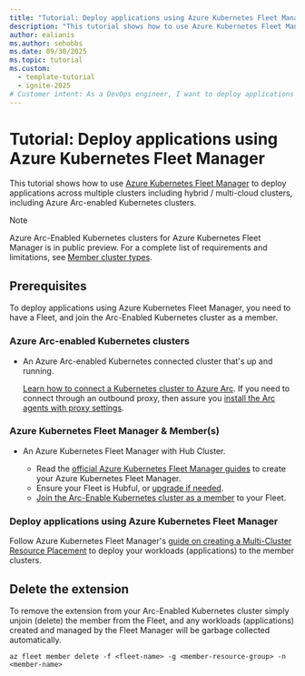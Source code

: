 ```yaml
---
title: "Tutorial: Deploy applications using Azure Kubernetes Fleet Manager"
description: "This tutorial shows how to use Azure Kubernetes Fleet Manager to deploy applications across multiple Arc Clusters."
author: ealianis
ms.author: sehobbs
ms.date: 09/30/2025
ms.topic: tutorial
ms.custom:
  - template-tutorial
  - ignite-2025
# Customer intent: As a DevOps engineer, I want to deploy applications to multiple kubernetes clusters at scale and across hybrid environments.
---
```


# Tutorial: Deploy applications using Azure Kubernetes Fleet Manager

This tutorial shows how to use [Azure Kubernetes Fleet Manager](/azure/kubernetes-fleet/overview) to deploy applications across multiple clusters including hybrid / multi-cloud clusters, including Azure Arc-enabled Kubernetes clusters.

> [!NOTE]
> Azure Arc-Enabled Kubernetes clusters for Azure Kubernetes Fleet Manager is in public preview. For a complete list of requirements and limitations, see [Member cluster types](/azure/kubernetes-fleet/concepts-member-cluster-types). 

## Prerequisites

To deploy applications using Azure Kubernetes Fleet Manager, you need to have a Fleet, and join the Arc-Enabled Kubernetes cluster as a member.

### Azure Arc-enabled Kubernetes clusters

* An Azure Arc-enabled Kubernetes connected cluster that's up and running.

  [Learn how to connect a Kubernetes cluster to Azure Arc](./quickstart-connect-cluster.md). If you need to connect through an outbound proxy, then assure you [install the Arc agents with proxy settings](./quickstart-connect-cluster.md?tabs=azure-cli#connect-using-an-outbound-proxy-server).


### Azure Kubernetes Fleet Manager & Member(s)

* An Azure Kubernetes Fleet Manager with Hub Cluster.
  
  - Read the [official Azure Kubernetes Fleet Manager guides](/azure/kubernetes-fleet/overview) to create your Azure Kubernetes Fleet Manager.
  - Ensure your Fleet is Hubful, or [upgrade if needed](/azure/kubernetes-fleet/upgrade-hub-cluster-type).
  - [Join the Arc-Enable Kubernetes cluster as a member](/azure/kubernetes-fleet/quickstart-create-fleet-and-members?tabs=without-hub-cluster#join-member-clusters) to your Fleet.


### Deploy applications using Azure Kubernetes Fleet Manager

Follow Azure Kubernetes Fleet Manager's [guide on creating a Multi-Cluster Resource Placement](/azure/kubernetes-fleet/quickstart-resource-propagation) to deploy your workloads (applications) to the member clusters.

## Delete the extension

To remove the extension from your Arc-Enabled Kubernetes cluster simply unjoin (delete) the member from the Fleet, and any workloads (applications) created and managed by the Fleet Manager will be garbage collected automatically.

```azurecli
az fleet member delete -f <fleet-name> -g <member-resource-group> -n <member-name>
```